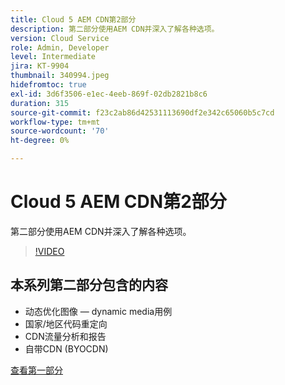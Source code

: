 ```yaml
---
title: Cloud 5 AEM CDN第2部分
description: 第二部分使用AEM CDN并深入了解各种选项。
version: Cloud Service
role: Admin, Developer
level: Intermediate
jira: KT-9904
thumbnail: 340994.jpeg
hidefromtoc: true
exl-id: 3d6f3506-e1ec-4eeb-869f-02db2821b8c6
duration: 315
source-git-commit: f23c2ab86d42531113690df2e342c65060b5c7cd
workflow-type: tm+mt
source-wordcount: '70'
ht-degree: 0%

---
```


# Cloud 5 AEM CDN第2部分

第二部分使用AEM CDN并深入了解各种选项。

>[!VIDEO](https://video.tv.adobe.com/v/340994?quality=12&learn=on)

## 本系列第二部分包含的内容

+ 动态优化图像 — dynamic media用例
+ 国家/地区代码重定向
+ CDN流量分析和报告
+ 自带CDN (BYOCDN)

[查看第一部分](cloud5-aem-cdn-part1.md)